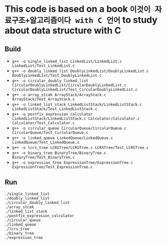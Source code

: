 # This code is based on a book `이것이 자료구조+알고리즘이다 with C 언어` to study about data structure with C

## Build
- `g++ -o single_linked_list LinkedList/LinkedList.c LinkedList/Test_LinkedList.c`
- `g++ -o doubly_linked_list DoublyLinkedList/DoublyLinkedList.c DoublyLinkedList/Test_DoublyLinkedList.c`
- `g++ -o circular_doubly_linked_list CircularDoublyLinkedList/CircularDoublyLinkedList.c CircularDoublyLinkedList/Test_CircularDoublyLinkedList.c`
- `g++ -o array_stcak ArrayStack/ArrayStack.c ArrayStack/Test_ArrayStack.c`
- `g++ -o linked_list_stack LinkedListStack/LinkedListStack.c LinkedListStack/Test_LinkedListStack.c`
- `g++ -o postfix_expression_calculator LinkedListStack/LinkedListStack.c Calculator/Calculator.c Calculator/Test_Calculator.c`
- `g++ -o circular_queue CircularQueue/CircularQueue.c CircularQueue/Test_CircularQueue.c`
- `g++ -o linked_queue LinkedQueue/LinkedQueue.c LinkedQueue/Test_LinkedQueue.c`
- `g++ -o lcrs_tree LCRSTree/LCRSTree.c LCRSTree/Test_LCRSTree.c`
- `g++ -o binary_tree BinaryTree/BinaryTree.c BinaryTree/Test_BinaryTree.c`
- `g++ -o expression_tree ExpressionTree/ExpressionTree.c ExpressionTree/Test_ExpressionTree.c`

## Run
`./single_linked_list`  
`./doubly_linked_list`  
`./circular_doubly_linked_list`  
`./array_stcak`  
`./linked_list_stack`  
`./postfix_expression_calculator`  
`./circular_queue`  
`./linked_queue`  
`./lcrs_tree`  
`./binary_tree`  
`./expression_tree`  
